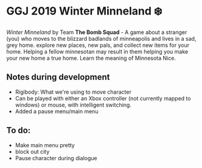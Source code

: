 # GGJ 2019 Winter Minneland ❄️ 

_Winter Minneland_ by Team **The Bomb Squad** - 
A game about a stranger (you) who moves to the blizzard badlands of minneapolis and lives in a sad, grey home. explore new places, new pals, and collect new items for your home. Helping a fellow minnesotan may result in them helping you make your new home a true home. Learn the meaning of Minnesota Nice.



## Notes during development

- Rigibody: What we're using to move character
- Can be played with either an Xbox controller (not currently mapped to windows) or mouse, with intelligent switching.
- Added a pause menu/main menu

## To do:

- Make main menu pretty
- block out city
- Pause character during dialogue